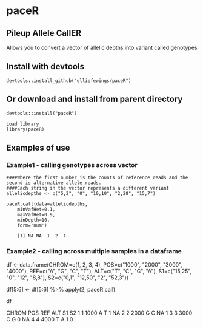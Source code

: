 # paceR
## Pileup Allele CallER
Allows you to convert a vector of allelic depths into variant called genotypes 


## Install with devtools
```
devtools::install_github("elliefewings/paceR")
```
## Or download and install from parent directory
```
devtools::install("paceR")

Load library
library(paceR)
```

## Examples of use
### Example1 - calling genotypes across vector
```
####Where the first number is the counts of reference reads and the second is alternative allele reads.
####Each string in the vector represents a different variant
allelicdepths <- c("5,2", "0", "10,10", "2,28", "15,7")

paceR.call(data=allelicdepths,
	minVafHet=0.1,
	maxVafHet=0.9,
	minDepth=10,
	form='num')

	[1] NA NA  1  2  1
```

### Example2 - calling across multiple samples in a dataframe
df <- data.frame(CHROM=c(1, 2, 3, 4),
                 POS=c("1000", "2000", "3000", "4000"),
                 REF=c("A", "G", "C", "T"),
                 ALT=c("T", "C", "G", "A"),
                 S1=c("15,25", "0", "12", "8,8"),
                 S2=c("0,1", "12,50", "2", "52,3"))

df[5:6]  <- df[5:6] %>% apply(2, paceR.call)

df

 CHROM  POS REF ALT S1 S2
1     1 1000   A   T  1 NA
2     2 2000   G   C NA  1
3     3 3000   C   G  0 NA
4     4 4000   T   A  1  0

```